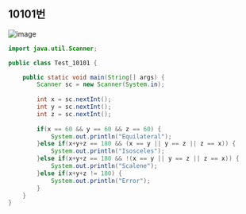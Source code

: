 ## 10101번
![image](https://user-images.githubusercontent.com/70584146/167742692-89ec2797-fc01-4414-aae1-93265beff0b3.png)
```java
import java.util.Scanner;

public class Test_10101 {

	public static void main(String[] args) {
		Scanner sc = new Scanner(System.in);
		
		int x = sc.nextInt();
		int y = sc.nextInt();
		int z = sc.nextInt();
		
		if(x == 60 && y == 60 && z == 60) {
			System.out.println("Equilateral");
		}else if(x+y+z == 180 && (x == y || y == z || z == x)) {
			System.out.println("Isosceles");
		}else if(x+y+z == 180 && !(x == y || y == z || z == x)) {
			System.out.println("Scalene");
		}else if(x+y+z != 180) {
			System.out.println("Error");
		}
	}
}

```
